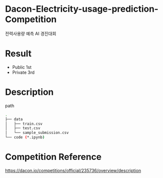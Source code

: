 # Dacon-Electricity-usage-prediction-Competition
전력사용량 예측 AI 경진대회

# Result
- Public 1st
- Private 3rd

# Description

path
```bash
.
├── data
│   ├── train.csv
│   ├── test.csv
│   └── sample_submission.csv
└── code (*.ipynb)
```




# Competition Reference
https://dacon.io/competitions/official/235736/overview/description
